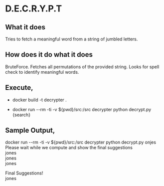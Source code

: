 # D.E.C.R.Y.P.T

## What it does

Tries to fetch a meaningful word from a string of jumbled letters.   

## How does it do what it does

BruteForce. Fetches all permutations of the provided string. Looks for spell check to identify meaningful words.   

## Execute,

-   docker build -t decrypter .    
   
-   docker run --rm -ti -v ${pwd}/src:/src decrypter python decrypt.py {search}   

## Sample Output,

docker run --rm -ti -v ${pwd}/src:/src decrypter python decrypt.py onjes    
Please wait while we compute and show the final suggestions    
jones    
jones    
jones    
    
    
Final Suggestions!    
jones    
